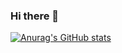 ### Hi there 👋

[![Anurag's GitHub stats](https://github-readme-stats.vercel.app/api?username=houssk)](https://github.com/anuraghazra/github-readme-stats)
<!--
**Houssk/houssk** is a ✨ _special_ ✨ repository because its `README.md` (this file) appears on your GitHub profile.

Here are some ideas to get you started:

- 🔭 I’m currently working on ...
- 🌱 I’m currently learning ...
- 👯 I’m looking to collaborate on ...
- 🤔 I’m looking for help with ...
- 💬 Ask me about ...
- 📫 How to reach me: ...
- 😄 Pronouns: ...
- ⚡ Fun fact: ...
-->
